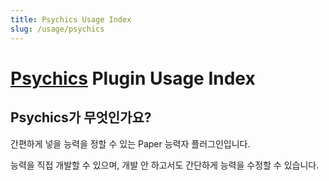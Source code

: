 ```yaml
---
title: Psychics Usage Index
slug: /usage/psychics
---
```


# [Psychics](https://github.com/monun/psychics) Plugin Usage Index

## Psychics가 무엇인가요?
간편하게 넣을 능력을 정할 수 있는 Paper 능력자 플러그인입니다.

능력을 직접 개발할 수 있으며, 개발 안 하고서도 간단하게 능력을 수정할 수 있습니다.

